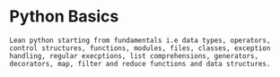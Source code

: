 # Python Basics
```Lean python starting from fundamentals i.e data types, operators, control structures, functions, modules, files, classes, exception handling, regular execptions, list comprehensions, generators, decorators, map, filter and reduce functions and data structures.```